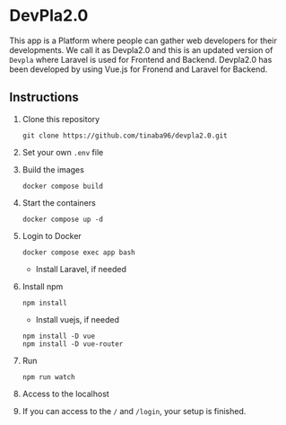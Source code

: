 # DevPla2.0

This app is a Platform where people can gather web developers for their developments.
We call it as Devpla2.0 and this is an updated version of `Devpla` where Laravel is used for Frontend and Backend.
Devpla2.0 has been developed by using Vue.js for Fronend and Laravel for Backend.

## Instructions

1. Clone this repository
    ```
    git clone https://github.com/tinaba96/devpla2.0.git
    ```

1. Set your own `.env` file 

1. Build the images
    ```
    docker compose build
    ```

1. Start the containers
    ```
    docker compose up -d
    ```

1. Login to Docker
    ```
    docker compose exec app bash
    ```

    - Install Laravel, if needed

1. Install npm
    ```
    npm install
    ```

    - Install vuejs, if needed
    ```
    npm install -D vue
    npm install -D vue-router
    ```

1. Run
    ```
    npm run watch
    ```

1. Access to the localhost
1. If you can access to the `/` and `/login`, your setup is finished.


